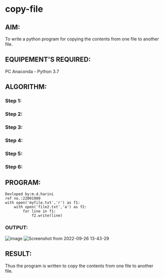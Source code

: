 # copy-file
## AIM:
To write a python program for copying the contents from one file to another file.
## EQUIPEMENT'S REQUIRED: 
PC
Anaconda - Python 3.7
## ALGORITHM: 
### Step 1:

### Step 2: 
 
### Step 3: 

### Step 4:  

### Step 5: 

### Step 6: 

## PROGRAM:
```
Devloped by:m.d.harini
ref no.:22001980
with open('myfile.txt','r') as f1:
    with open('file2.txt','a') as f2:
        for line in f1:
            f2.write(line)
```
            
### OUTPUT:
![image](https://user-images.githubusercontent.com/113497680/192234998-6d1d7b91-f96c-4e60-9a9e-89e6855d1591.png)
![Screenshot from 2022-09-26 13-43-29](https://user-images.githubusercontent.com/113497680/192235042-cf4b48de-b801-4eb5-932a-73ec3fd09946.png)




## RESULT:
Thus the program is written to copy the contents from one file to another file.
